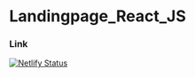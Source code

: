 # Landingpage_React_JS

### Link

[![Netlify Status](https://api.netlify.com/api/v1/badges/3115eb0b-53b5-47f0-94ce-cb68f58f616f/deploy-status)](https://app.netlify.com/sites/project-glint-react/deploys)
